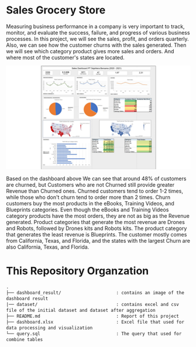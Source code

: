 # Sales Grocery Store

Measuring business performance in a company is very important to track, monitor, and evaluate the success, failure, and progress of various business processes. In this project, we will see the sales, profit, and orders quarterly. Also, we can see how the customer churns with the sales generated. Then we will see which category product gives more sales and orders. And where most of the customer's states are located. 

<p align="center">
<img src="/dashboard_result/Sales_Dashboard.jpg" alt="sales-dashboard" >
 </p>
 
Based on the dashboard above We can see that around 48% of customers are churned, but Customers who are not Churned still provide greater Revenue than Churned ones.
Churned customers tend to order 1-2 times, while those who don't churn tend to order more than 2 times. Churn customers buy the most products in the eBooks, Training Videos, and Blueprints categories. Even though the eBooks and Training Videos category products have the most orders, they are not as big as the Revenue generated. Product categories that generate the most revenue are Drones and Robots, followed by Drones kits and Robots kits. The product category that generates the least revenue is Blueprints. The customer mostly comes from California, Texas, and Florida, and the states with the largest Churn are also California, Texas, and Florida.


# This Repository Organzation
```
.
├── dashboard_result/                     : contains an image of the dashboard result
|── dataset/                              : contains excel and csv file of the initial dataset and dataset after aggregation
├── README.md                             : Report of this project
├── dashboard.xlsx                        : Excel file that used for data processing and visualization 
└── query.sql                             : The query that used for combine tables
```
